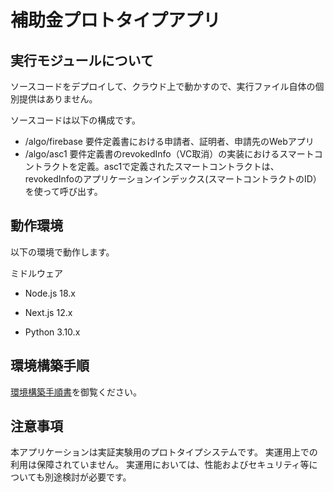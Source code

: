 # 補助金プロトタイプアプリ

## 実行モジュールについて
ソースコードをデプロイして、クラウド上で動かすので、実行ファイル自体の個別提供はありません。

ソースコードは以下の構成です。

- /algo/firebase 要件定義書における申請者、証明者、申請先のWebアプリ
　
- /algo/asc1 要件定義書のrevokedInfo（VC取消）の実装におけるスマートコントラクトを定義。asc1で定義されたスマートコントラクトは、revokedInfoのアプリケーションインデックス(スマートコントラクトのID）を使って呼び出す。


## 動作環境
以下の環境で動作します。

ミドルウェア

- Node.js 18.x

- Next.js 12.x

- Python 3.10.x

## 環境構築手順
[環境構築手順書](https://github.com/ISID/tw-subsidy/blob/768e512b40a0358855a530593c8b23a83e6ecd51/doc/%E3%83%87%E3%83%A2%E7%92%B0%E5%A2%83%E6%A7%8B%E7%AF%89%E6%89%8B%E9%A0%86.docx?raw=true)を御覧ください。

## 注意事項
本アプリケーションは実証実験用のプロトタイプシステムです。
実運用上での利用は保障されていません。
実運用においては、性能およびセキュリティ等についても別途検討が必要です。
